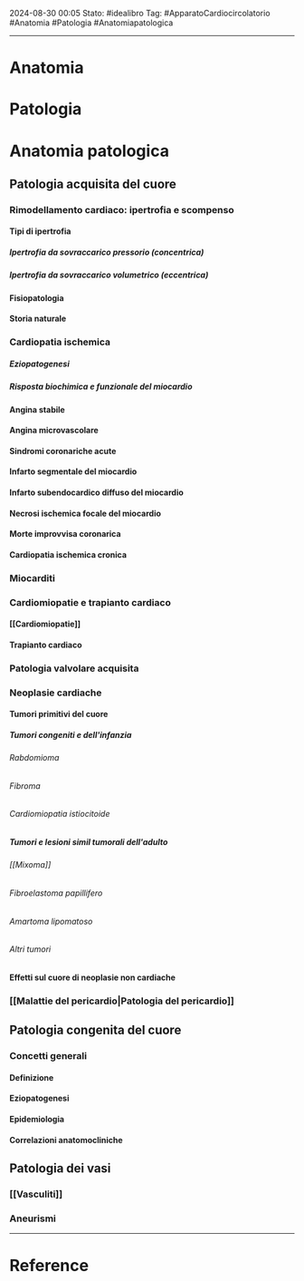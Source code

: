2024-08-30 00:05
Stato: #idealibro 
Tag: #ApparatoCardiocircolatorio #Anatomia #Patologia #Anatomiapatologica 

---
# Anatomia

# Patologia

# Anatomia patologica
## Patologia acquisita del cuore
### Rimodellamento cardiaco: ipertrofia e scompenso
#### Tipi di ipertrofia
##### Ipertrofia da sovraccarico pressorio (concentrica)
##### Ipertrofia da sovraccarico volumetrico (eccentrica)
#### Fisiopatologia
#### Storia naturale
### Cardiopatia ischemica
##### Eziopatogenesi
##### Risposta biochimica e funzionale del miocardio
#### Angina stabile
#### Angina microvascolare
#### Sindromi coronariche acute
#### Infarto segmentale del miocardio
#### Infarto subendocardico diffuso del miocardio
#### Necrosi ischemica focale del miocardio
#### Morte improvvisa coronarica
#### Cardiopatia ischemica cronica
### Miocarditi
### Cardiomiopatie e trapianto cardiaco
#### [[Cardiomiopatie]]
#### Trapianto cardiaco
### Patologia valvolare acquisita
### Neoplasie cardiache
#### Tumori primitivi del cuore
##### Tumori congeniti e dell'infanzia
###### Rabdomioma
###### Fibroma
###### Cardiomiopatia istiocitoide
##### Tumori e lesioni simil tumorali dell'adulto
###### [[Mixoma]]
###### Fibroelastoma papillifero
###### Amartoma lipomatoso
###### Altri tumori
#### Effetti sul cuore di neoplasie non cardiache
### [[Malattie del pericardio|Patologia del pericardio]]
## Patologia congenita del cuore
### Concetti generali
#### Definizione
#### Eziopatogenesi
#### Epidemiologia
#### Correlazioni anatomocliniche
## Patologia dei vasi
### [[Vasculiti]]
### Aneurismi









---
# Reference